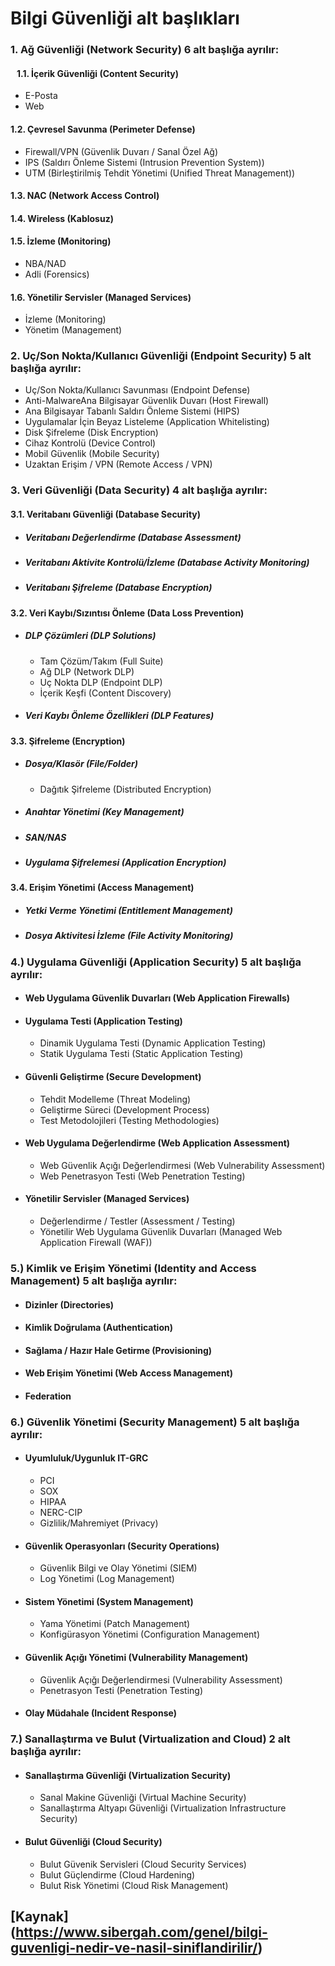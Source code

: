 # Bilgi Güvenliği alt başlıkları

### 1. Ağ Güvenliği (Network Security) 6 alt başlığa ayrılır:

#### &nbsp;&nbsp; 1.1. İçerik Güvenliği (Content Security)
* E-Posta
* Web 

#### 1.2. Çevresel Savunma (Perimeter Defense) 

* Firewall/VPN (Güvenlik Duvarı / Sanal Özel Ağ)
* IPS (Saldırı Önleme Sistemi (Intrusion Prevention System))
* UTM (Birleştirilmiş Tehdit Yönetimi (Unified Threat Management))

#### 1.3. NAC (Network Access Control)

#### 1.4. Wireless (Kablosuz)

#### 1.5. İzleme (Monitoring) 

* NBA/NAD
* Adli (Forensics)

#### 1.6. Yönetilir Servisler (Managed Services) 

* İzleme (Monitoring)
* Yönetim (Management)

### 2. Uç/Son Nokta/Kullanıcı Güvenliği (Endpoint Security) 5 alt başlığa ayrılır:

* Uç/Son Nokta/Kullanıcı Savunması (Endpoint Defense) 
* Anti-MalwareAna Bilgisayar Güvenlik Duvarı (Host Firewall)
* Ana Bilgisayar Tabanlı Saldırı Önleme Sistemi (HIPS)
* Uygulamalar İçin Beyaz Listeleme (Application Whitelisting)
* Disk Şifreleme (Disk Encryption)
* Cihaz Kontrolü (Device Control)
* Mobil Güvenlik (Mobile Security)
* Uzaktan Erişim / VPN (Remote Access / VPN) 

### 3. Veri Güvenliği (Data Security) 4 alt başlığa ayrılır:

#### 3.1. Veritabanı Güvenliği (Database Security) 

* ##### Veritabanı Değerlendirme (Database Assessment)

* ##### Veritabanı Aktivite Kontrolü/İzleme (Database Activity Monitoring)

* ##### Veritabanı Şifreleme (Database Encryption)

#### 3.2. Veri Kaybı/Sızıntısı Önleme (Data Loss Prevention) 

* ##### DLP Çözümleri (DLP Solutions) 
  * Tam Çözüm/Takım (Full Suite)
  * Ağ DLP (Network DLP)
  * Uç Nokta DLP (Endpoint DLP)
  * İçerik Keşfi (Content Discovery)
  
* ##### Veri Kaybı Önleme Özellikleri (DLP Features)

#### 3.3. Şifreleme (Encryption) 

* ##### Dosya/Klasör (File/Folder) 
  * Dağıtık Şifreleme (Distributed Encryption)

* ##### Anahtar Yönetimi (Key Management)

* ##### SAN/NAS

* ##### Uygulama Şifrelemesi (Application Encryption)

#### 3.4. Erişim Yönetimi (Access Management) 

* ##### Yetki Verme Yönetimi (Entitlement Management)

* ##### Dosya Aktivitesi İzleme (File Activity Monitoring) 

### 4.) Uygulama Güvenliği (Application Security) 5 alt başlığa ayrılır:

* #### Web Uygulama Güvenlik Duvarları (Web Application Firewalls)

* #### Uygulama Testi (Application Testing) 
  * Dinamik Uygulama Testi (Dynamic Application Testing)
  * Statik Uygulama Testi (Static Application Testing)

* #### Güvenli Geliştirme (Secure Development) 
  * Tehdit Modelleme (Threat Modeling)
  * Geliştirme Süreci (Development Process)
  * Test Metodolojileri (Testing Methodologies)

* #### Web Uygulama Değerlendirme (Web Application Assessment) 
  * Web Güvenlik Açığı Değerlendirmesi (Web Vulnerability Assessment)
  * Web Penetrasyon Testi (Web Penetration Testing)

* #### Yönetilir Servisler (Managed Services) 
  * Değerlendirme / Testler (Assessment / Testing)
  * Yönetilir Web Uygulama Güvenlik Duvarları (Managed Web Application Firewall (WAF)) 
  
### 5.) Kimlik ve Erişim Yönetimi (Identity and Access Management) 5 alt başlığa ayrılır:

* #### Dizinler (Directories)

* #### Kimlik Doğrulama (Authentication)

* #### Sağlama / Hazır Hale Getirme (Provisioning)

* #### Web Erişim Yönetimi (Web Access Management)

* #### Federation 

### 6.) Güvenlik Yönetimi (Security Management) 5 alt başlığa ayrılır:

* #### Uyumluluk/Uygunluk IT-GRC
  * PCI
  * SOX
  * HIPAA
  * NERC-CIP
  * Gizlilik/Mahremiyet (Privacy)
  
* #### Güvenlik Operasyonları (Security Operations) 
  * Güvenlik Bilgi ve Olay Yönetimi (SIEM)
  * Log Yönetimi (Log Management)
  
* #### Sistem Yönetimi (System Management) 
  * Yama Yönetimi (Patch Management)
  * Konfigürasyon Yönetimi (Configuration Management)
  
* #### Güvenlik Açığı Yönetimi (Vulnerability Management) 
  * Güvenlik Açığı Değerlendirmesi (Vulnerability Assessment)
  * Penetrasyon Testi (Penetration Testing)
  
* #### Olay Müdahale (Incident Response) 

### 7.) Sanallaştırma ve Bulut (Virtualization and Cloud) 2 alt başlığa ayrılır:

* #### Sanallaştırma Güvenliği (Virtualization Security) 
  * Sanal Makine Güvenliği (Virtual Machine Security)
  * Sanallaştırma Altyapı Güvenliği (Virtualization Infrastructure Security)
  
* #### Bulut Güvenliği (Cloud Security) 
  * Bulut Güvenik Servisleri (Cloud Security Services)
  * Bulut Güçlendirme (Cloud Hardening)
  * Bulut Risk Yönetimi (Cloud Risk Management)
  
  
## [Kaynak] (https://www.sibergah.com/genel/bilgi-guvenligi-nedir-ve-nasil-siniflandirilir/)
